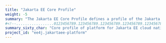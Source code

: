 ```yaml
---
title: "Jakarta EE Core Profile"
weight: -5
summary: "The Jakarta EE Core Profile defines a profile of the Jakarta EE Platform targetting cloud native microservice applications."
#<!--.................0123456789.123456789.123456789.123456789.123456789.123456789-->
summary_sixty_char: "Core profile of platform for Jakarta EE cloud native apps"
project_id: "ee4j.jakartaee-platform"
---
```

